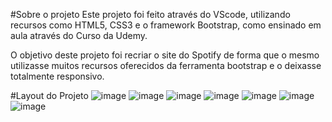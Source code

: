 
#Sobre o projeto
Este projeto foi feito através do VScode,
utilizando recursos como HTML5, CSS3 e o framework Bootstrap,
como ensinado em aula através do Curso da Udemy.

O objetivo deste projeto foi recriar o site 
do Spotify de forma que o mesmo utilizasse 
muitos recursos oferecidos da ferramenta
bootstrap e o deixasse totalmente responsivo.

#Layout do Projeto
![image](https://user-images.githubusercontent.com/70325643/166518204-ed2ac5c1-97c7-4127-acb5-0a3b6fb7110c.png)
![image](https://user-images.githubusercontent.com/70325643/166518262-e68fad83-adb6-4eab-96f6-087aa8ef8b03.png)
![image](https://user-images.githubusercontent.com/70325643/166518482-7e900bcf-4e6e-46d5-8306-713bd2c5ac08.png)
![image](https://user-images.githubusercontent.com/70325643/166518513-f07ab7c7-ad54-45dc-9af3-0492b4b6d8d7.png)
![image](https://user-images.githubusercontent.com/70325643/166518637-805832a9-9946-4993-9388-714f35e8bfb1.png)
![image](https://user-images.githubusercontent.com/70325643/166518667-84b2016e-0414-46d4-9cf6-daeed13fa3cf.png)
![image](https://user-images.githubusercontent.com/70325643/166518698-77a3be4a-39bd-465d-898b-56315cade435.png)

